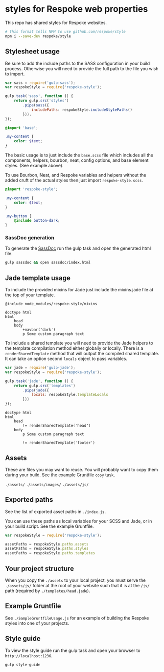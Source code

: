 # styles for Respoke web properties

This repo has shared styles for Respoke websites.

```bash
# this format tells NPM to use github.com/respoke/style
npm i --save-dev respoke/style
```

## Stylesheet usage

Be sure to add the include paths to the SASS configuration in your build
process. Otherwise you will need to provide the full path to the file you wish
to import.

```js
var sass = require('gulp-sass');
var respokeStyle = require('respoke-style');

gulp.task('sass', function () {
    return gulp.src('styles')
        .pipe(sass({
            includePaths: respokeStyle.includeStylePaths()
        }));
});
```

```scss
@import 'base';

.my-content {
    color: $text;
}
```

The basic usage is to just include the `base.scss` file which includes all the
components, helpers, bourbon, neat, config options, and base element styles.
(See example above).

To use Bourbon, Neat, and Respoke variables and helpers without the added cruft
of the actual styles then just import `respoke-style.scss`.

```scss
@import 'respoke-style';

.my-content {
    color: $text;
}

.my-button {
    @include button-dark;
}
```

### SassDoc generation

To generate the [SassDoc](http://sassdoc.com/) run the gulp task and open the
generated html file.

```bash
gulp sassdoc && open sassdoc/index.html
```

## Jade template usage

To include the provided mixins for Jade just include the mixins.jade file at the
top of your template.

```jade
@include node_modules/respoke-style/mixins

doctype html
html
    head
    body
        +navbar('dark')
        p Some custom paragraph text
```

To include a shared template you will need to provide the Jade helpers to the
template compilation method either globally or locally. There is a
`renderSharedTemplate` method that will output the compiled shared template. It
can take an option second `locals` object to pass variables.

```js
var jade = require('gulp-jade');
var respokeStyle = require('respoke-style');

gulp.task('jade', function () {
    return gulp.src('templates')
        .pipe(jade({
            locals: respokeStyle.templateLocals
        }))
});

```

```jade
doctype html
html
    head
        != renderSharedTemplate('head')
    body
        p Some custom paragraph text

        != renderSharedTemplate('footer')
```

## Assets

These are files you may want to reuse. You will probably want to copy them
during your build. See the example Gruntfile `copy` task.

`./assets/`
`./assets/images/`
`./assets/js/`

## Exported paths

See the list of exported asset paths in `./index.js`.

You can use these paths as local variables for your SCSS and Jade, or in your
build script. See the example Gruntfile.

```js
var respokeStyle = require('respoke-style');

assetPaths = respokeStyle.paths.assets
assetPaths = respokeStyle.paths.styles
assetPaths = respokeStyle.paths.templates
```

## Your project structure

When you copy the `./assets` to your local project, you must serve the
`./assets/js/` folder at the root of your website such that it is at the `/js/`
path (required by `./templates/head.jade`).

## Example Gruntfile

See `./SampleGruntfileUsage.js` for an example of building the Respoke styles into one of your projects.

## Style guide

To view the style guide run the gulp task and open your browser to
`http://localhost:1236`.

```bash
gulp style-guide
```
